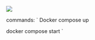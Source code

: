 
<img src="https://cdn.pixabay.com/photo/2017/06/16/07/26/sign-2408065_1280.png">



commands:
`
Docker compose up

docker compose start
`